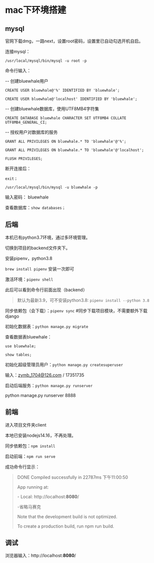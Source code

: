# mac下环境搭建

## mysql

官网下载dmg，一路next，设置root密码，设置里已自动勾选开机自启。

连接mysql：

`/usr/local/mysql/bin/mysql -u root -p`

命令行输入：

-- 创建bluewhale用户

`CREATE USER bluewhale@'%' IDENTIFIED BY 'bluewhale';`

`CREATE USER bluewhale@'localhost' IDENTIFIED BY 'bluewhale';`



-- 创建bluewhale数据库，使用UTF8MB4字符集

`CREATE DATABASE bluewhale CHARACTER SET UTF8MB4 COLLATE UTF8MB4_GENERAL_CI;`



-- 授权用户对数据库的服务

`GRANT ALL PRIVILEGES ON bluewhale.* TO 'bluewhale'@'%';`

`GRANT ALL PRIVILEGES ON bluewhale.* TO 'bluewhale'@'localhost';`

`FLUSH PRIVILEGES;`



断开连接后：

`exit；`

`/usr/local/mysql/bin/mysql -u bluewhale -p`

输入密码： bluewhale



查看数据库：`show databases；`



## 后端

本机已有python3.7环境，通过多环境管理。

切换到项目的backend文件夹下。

安装pipenv，python3.8

`brew install pipenv` 安装一次即可

激活环境：`pipenv shell`

此后可以看到命令行前面出现（backend）

> 默认为最新3.9，可不安装python3.8: `pipenv install --python 3.8`

同步依赖包（会下载）：`pipenv sync` #同步下载项目模块，不需要额外下载django

初始化数据表：`python manage.py migrate`



查看数据表bluewhale：

`use bluewhale;`

`show tables;`



初始化超级管理员用户：`python manage.py createsuperuser`

输入：zymb_1704@126.com / 17351735



启动后端服务：`python manage.py runserver`

python manage.py runserver 8888



## 前端

进入项目文件夹client

本地已安装nodejs14.16，不再处理。

同步依赖包：`npm install `

启动前端：`npm run serve`



成功命令行显示：

>  DONE Compiled successfully in 22787ms               下午11:00:50
>
> 
>
> 
>
>  App running at:
>
>  \- Local:  http://localhost:**8080**/ 
>
> -省略马赛克
>
>  Note that the development build is not optimized.
>
>  To create a production build, run npm run build.

## 调试

浏览器输入：http://localhost:**8080**/







